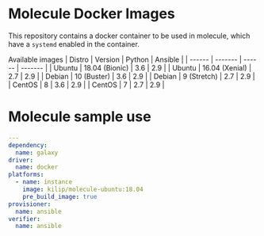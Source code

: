 Molecule Docker Images
====

This repository contains a docker container to be used in molecule,
which have a `systemd` enabled in the container.

Available images
| Distro | Version | Python | Ansible |
| ------ | ------- | ------ | ------- |
| Ubuntu | 18.04 (Bionic) | 3.6 | 2.9 |
| Ubuntu | 16.04 (Xenial) | 2.7 | 2.9 |
| Debian | 10 (Buster)    | 3.6 | 2.9 |
| Debian | 9 (Stretch)    | 2.7 | 2.9 |
| CentOS | 8              | 3.6 | 2.9 |
| CentOS | 7              | 2.7 | 2.9 |

Molecule sample use
====

```yaml
---
dependency:
  name: galaxy
driver:
  name: docker
platforms:
  - name: instance
    image: kilip/molecule-ubuntu:18.04
    pre_build_image: true
provisioner:
  name: ansible
verifier:
  name: ansible
```
